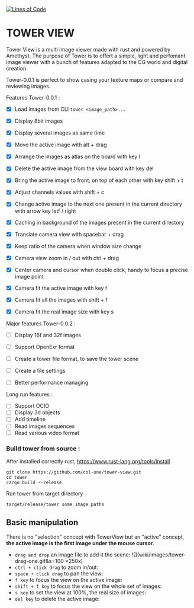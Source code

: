 [![Lines of Code](https://tokei.rs/b1/github/col-one/tower-view?category=code)](https://github.com/col-one/tower-view)

# TOWER VIEW

Tower View is a multi image viewer made with rust and powered by Amethyst.
The purpose of Tower is to offert a simple, light and perfomant image viewer with
a bunch of features adapted to the CG world and digital creation.

Tower-0.0.1 is perfect to show casing your texture maps or compare and reviewing images.

Features Tower-0.0.1 : 

* [x] Load images from CLI `tower <image_path>...`
* [x] Display 8bit images
* [x] Display several images as same time
* [x] Move the active image with alt + drag
* [x] Arrange the images as atlas on the board with key l
* [x] Delete the active image from the view board with key del
* [x] Bring the active image to front, on top of each other with key shift + t
* [x] Adjust channels values with shift + c
* [x] Change active image to the next one present in the current directory with arrow key letf / right
* [x] Caching in background of the images present in the current directory
* [x] Translate camera view with spacebar + drag 
* [x] Keep ratio of the camera when window size change
* [x] Camera view zoom in / out with ctrl + drag
* [x] Center camera and cursor when double click, handy to focus a precise image point
* [x] Camera fit the active image with key f
* [x] Camera fit all the images with shift + f
* [x] Camera fit the real image size with key s


Major features Tower-0.0.2 : 

* [ ] Display 16f and 32f images
* [ ] Support OpenExr format
* [ ] Create a tower file format, to save the tower scene
* [ ] Create a file settings
* [ ] Better performance managing


Long run features : 
* [ ] Support OCIO
* [ ] Display 3d objects
* [ ] Add timeline
* [ ] Read images sequences
* [ ] Read various video format

### Build tower from source : 
After installed correctly rust, https://www.rust-lang.org/tools/install
```
git clone https://github.com/col-one/tower-view.git
cd tower
cargo build --release
```
Run tower from target directory 
```
target/release/tower some_image_paths
```



## Basic manipulation
There is no "selection" concept with TowerView but an "active" concept, **the active image is the first image under the mouse cursor.**

- `drag and drop` an image file to add it the scene:
![](wiki/images/tower-drag-one.gif&s=100 =250x)
- `ctrl + click drag` to zoom in/out:
- `space + click drag` to pan the view:
- `f key` to focus the view on the active image:
- `shift + f key` to focus the view on the whole set of images:
- `s key` to set the view at 100%, the real size of images:
- `del key` to delete the active image:


